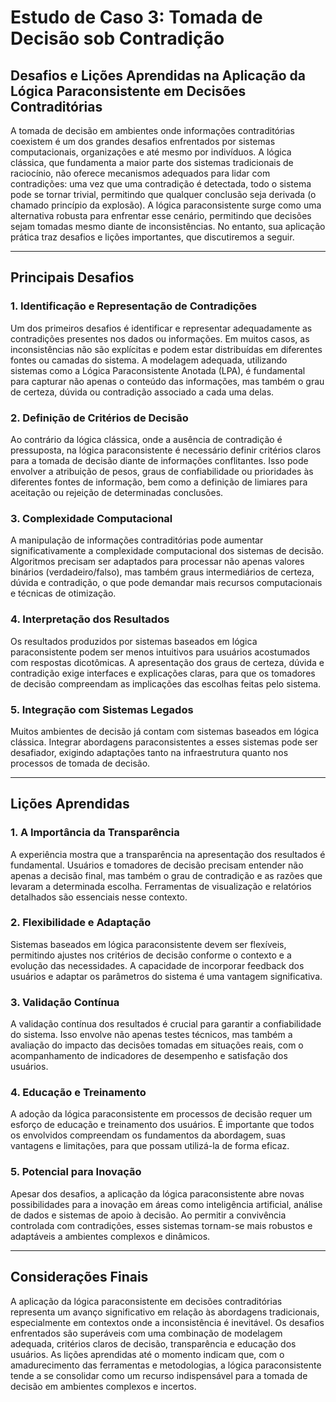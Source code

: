 
# Estudo de Caso 3: Tomada de Decisão sob Contradição

## Desafios e Lições Aprendidas na Aplicação da Lógica Paraconsistente em Decisões Contraditórias

A tomada de decisão em ambientes onde informações contraditórias coexistem é um dos grandes desafios enfrentados por sistemas computacionais, organizações e até mesmo por indivíduos. A lógica clássica, que fundamenta a maior parte dos sistemas tradicionais de raciocínio, não oferece mecanismos adequados para lidar com contradições: uma vez que uma contradição é detectada, todo o sistema pode se tornar trivial, permitindo que qualquer conclusão seja derivada (o chamado princípio da explosão). A lógica paraconsistente surge como uma alternativa robusta para enfrentar esse cenário, permitindo que decisões sejam tomadas mesmo diante de inconsistências. No entanto, sua aplicação prática traz desafios e lições importantes, que discutiremos a seguir.

---

## Principais Desafios

### 1. **Identificação e Representação de Contradições**
Um dos primeiros desafios é identificar e representar adequadamente as contradições presentes nos dados ou informações. Em muitos casos, as inconsistências não são explícitas e podem estar distribuídas em diferentes fontes ou camadas do sistema. A modelagem adequada, utilizando sistemas como a Lógica Paraconsistente Anotada (LPA), é fundamental para capturar não apenas o conteúdo das informações, mas também o grau de certeza, dúvida ou contradição associado a cada uma delas.

### 2. **Definição de Critérios de Decisão**
Ao contrário da lógica clássica, onde a ausência de contradição é pressuposta, na lógica paraconsistente é necessário definir critérios claros para a tomada de decisão diante de informações conflitantes. Isso pode envolver a atribuição de pesos, graus de confiabilidade ou prioridades às diferentes fontes de informação, bem como a definição de limiares para aceitação ou rejeição de determinadas conclusões.

### 3. **Complexidade Computacional**
A manipulação de informações contraditórias pode aumentar significativamente a complexidade computacional dos sistemas de decisão. Algoritmos precisam ser adaptados para processar não apenas valores binários (verdadeiro/falso), mas também graus intermediários de certeza, dúvida e contradição, o que pode demandar mais recursos computacionais e técnicas de otimização.

### 4. **Interpretação dos Resultados**
Os resultados produzidos por sistemas baseados em lógica paraconsistente podem ser menos intuitivos para usuários acostumados com respostas dicotômicas. A apresentação dos graus de certeza, dúvida e contradição exige interfaces e explicações claras, para que os tomadores de decisão compreendam as implicações das escolhas feitas pelo sistema.

### 5. **Integração com Sistemas Legados**
Muitos ambientes de decisão já contam com sistemas baseados em lógica clássica. Integrar abordagens paraconsistentes a esses sistemas pode ser desafiador, exigindo adaptações tanto na infraestrutura quanto nos processos de tomada de decisão.

---

## Lições Aprendidas

### 1. **A Importância da Transparência**
A experiência mostra que a transparência na apresentação dos resultados é fundamental. Usuários e tomadores de decisão precisam entender não apenas a decisão final, mas também o grau de contradição e as razões que levaram a determinada escolha. Ferramentas de visualização e relatórios detalhados são essenciais nesse contexto.

### 2. **Flexibilidade e Adaptação**
Sistemas baseados em lógica paraconsistente devem ser flexíveis, permitindo ajustes nos critérios de decisão conforme o contexto e a evolução das necessidades. A capacidade de incorporar feedback dos usuários e adaptar os parâmetros do sistema é uma vantagem significativa.

### 3. **Validação Contínua**
A validação contínua dos resultados é crucial para garantir a confiabilidade do sistema. Isso envolve não apenas testes técnicos, mas também a avaliação do impacto das decisões tomadas em situações reais, com o acompanhamento de indicadores de desempenho e satisfação dos usuários.

### 4. **Educação e Treinamento**
A adoção da lógica paraconsistente em processos de decisão requer um esforço de educação e treinamento dos usuários. É importante que todos os envolvidos compreendam os fundamentos da abordagem, suas vantagens e limitações, para que possam utilizá-la de forma eficaz.

### 5. **Potencial para Inovação**
Apesar dos desafios, a aplicação da lógica paraconsistente abre novas possibilidades para a inovação em áreas como inteligência artificial, análise de dados e sistemas de apoio à decisão. Ao permitir a convivência controlada com contradições, esses sistemas tornam-se mais robustos e adaptáveis a ambientes complexos e dinâmicos.

---

## Considerações Finais

A aplicação da lógica paraconsistente em decisões contraditórias representa um avanço significativo em relação às abordagens tradicionais, especialmente em contextos onde a inconsistência é inevitável. Os desafios enfrentados são superáveis com uma combinação de modelagem adequada, critérios claros de decisão, transparência e educação dos usuários. As lições aprendidas até o momento indicam que, com o amadurecimento das ferramentas e metodologias, a lógica paraconsistente tende a se consolidar como um recurso indispensável para a tomada de decisão em ambientes complexos e incertos.
```
